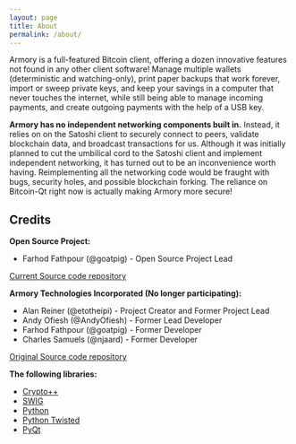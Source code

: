 ```yaml
---
layout: page
title: About
permalink: /about/
---
```


Armory is a full-featured Bitcoin client, offering a dozen innovative features not found in any other client software! Manage multiple wallets (deterministic and watching-only), print paper backups that work forever, import or sweep private keys, and keep your savings in a computer that never touches the internet, while still being able to manage incoming payments, and create outgoing payments with the help of a USB key.

**Armory has no independent networking components built in.** Instead, it relies on on the Satoshi client to securely connect to peers, validate blockchain data, and broadcast transactions for us. Although it was initially planned to cut the umbilical cord to the Satoshi client and implement independent networking, it has turned out to be an inconvenience worth having. Reimplementing all the networking code would be fraught with bugs, security holes, and possible blockchain forking. The reliance on Bitcoin-Qt right now is actually making Armory more secure!

Credits
-------
**Open Source Project:** 

 - Farhod Fathpour (@goatpig) - Open Source Project Lead 

[Current Source code repository](https://github.com/etotheipi/BitcoinArmory)

**Armory Technologies Incorporated (No longer participating):** 

 - Alan Reiner (@etotheipi) - Project Creator and Former Project Lead 
 - Andy Ofiesh (@AndyOfiesh) - Former Lead Developer 
 - Farhod Fathpour (@goatpig) - Former Developer 
 - Charles Samuels (@njaard) - Former Developer

[Original Source code repository](https://github.com/etotheipi/BitcoinArmory)

**The following libraries:**

 - [Crypto++](https://www.cryptopp.com/)
 - [SWIG](http://www.swig.org/)
 - [Python](https://www.python.org/)
 - [Python Twisted](https://twistedmatrix.com/)
 - [PyQt](https://wiki.python.org/moin/PyQt)
